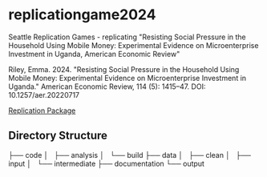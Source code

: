# replicationgame2024
Seattle Replication Games - replicating "Resisting Social Pressure in the Household Using Mobile Money: Experimental Evidence on Microenterprise Investment in Uganda, American Economic Review"

Riley, Emma. 2024. "Resisting Social Pressure in the Household Using Mobile Money: Experimental Evidence on Microenterprise Investment in Uganda." American Economic Review, 114 (5): 1415–47.
DOI: 10.1257/aer.20220717

[Replication Package](https://www.openicpsr.org/openicpsr/project/194886/version/V1/view)

## Directory Structure 
├── code
│   ├── analysis
│   └── build
├── data
│   ├── clean
│   ├── input
│   └── intermediate
├── documentation
└── output
